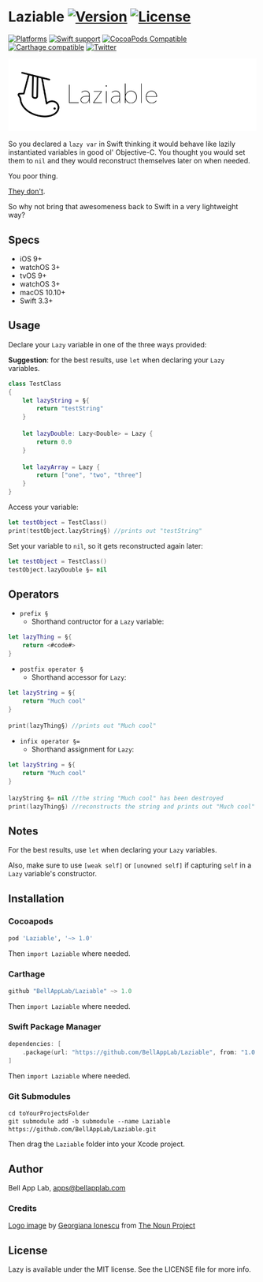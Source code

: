 # Laziable [![Version](https://img.shields.io/badge/Version-1.0.1-black.svg?style=flat)](#installation) [![License](https://img.shields.io/cocoapods/l/Laziable.svg?style=flat)](#license)

[![Platforms](https://img.shields.io/badge/Platforms-iOS|watchOS|tvOS|macOS|watchOS-brightgreen.svg?style=flat)](#installation)
[![Swift support](https://img.shields.io/badge/Swift-3.3%20%7C%204.1%20%7C%204.2-red.svg?style=flat)](#swift-versions-support)
[![CocoaPods Compatible](https://img.shields.io/cocoapods/v/Laziable.svg?style=flat&label=CocoaPods)](https://cocoapods.org/pods/Laziable)
[![Carthage compatible](https://img.shields.io/badge/Carthage-compatible-4BC51D.svg?style=flat)](https://github.com/Carthage/Carthage)
[![Twitter](https://img.shields.io/badge/Twitter-@BellAppLab-blue.svg?style=flat)](http://twitter.com/BellAppLab)

![Laziable](./Images/laziable.png)

So you declared a `lazy var` in Swift thinking it would behave like lazily instantiated variables in good ol' Objective-C. You thought you would set them to `nil` and they would reconstruct themselves later on when needed.

You poor thing.

[They don't](https://stackoverflow.com/a/40847994).

So why not bring that awesomeness back to Swift in a very lightweight way?

## Specs

* iOS 9+
* watchOS 3+
* tvOS 9+
* watchOS 3+
* macOS 10.10+
* Swift 3.3+

## Usage

Declare your `Lazy` variable in one of the three ways provided:

**Suggestion**: for the best results, use `let` when declaring your `Lazy` variables.

```swift
class TestClass
{
    let lazyString = §{
        return "testString"
    }

    let lazyDouble: Lazy<Double> = Lazy {
        return 0.0
    }

    let lazyArray = Lazy {
        return ["one", "two", "three"]
    }
}
```

Access your variable:

```swift
let testObject = TestClass()
print(testObject.lazyString§) //prints out "testString"
```

Set your variable to `nil`, so it gets reconstructed again later:

```swift
let testObject = TestClass()
testObject.lazyDouble §= nil
```

## Operators

* `prefix §`
  * Shorthand contructor for a `Lazy` variable:
  
```swift
let lazyThing = §{
    return <#code#>
}
```

* `postfix operator §`
  * Shorthand accessor for `Lazy`:
  
```swift
let lazyString = §{
    return "Much cool"
}

print(lazyThing§) //prints out "Much cool"
```

* `infix operator §=`
  * Shorthand assignment for `Lazy`:

```swift
let lazyString = §{
    return "Much cool"
}

lazyString §= nil //the string "Much cool" has been destroyed
print(lazyThing§) //reconstructs the string and prints out "Much cool"
```

## Notes

For the best results, use `let` when declaring your `Lazy` variables.

Also, make sure to use `[weak self]` or `[unowned self]` if capturing `self` in a `Lazy` variable's constructor.

## Installation

### Cocoapods

```ruby
pod 'Laziable', '~> 1.0'
```

Then `import Laziable` where needed.

### Carthage

```swift
github "BellAppLab/Laziable" ~> 1.0
```

Then `import Laziable` where needed.

### Swift Package Manager

```swift
dependencies: [
    .package(url: "https://github.com/BellAppLab/Laziable", from: "1.0.0")
]
```

Then `import Laziable` where needed.

### Git Submodules

```
cd toYourProjectsFolder
git submodule add -b submodule --name Laziable https://github.com/BellAppLab/Laziable.git
```

Then drag the `Laziable` folder into your Xcode project.

## Author

Bell App Lab, apps@bellapplab.com

### Credits

[Logo image](https://thenounproject.com/search/?q=lazy&i=1604294#) by [Georgiana Ionescu](https://thenounproject.com/georgiana.ionescu) from [The Noun Project](https://thenounproject.com/)

## License

Lazy is available under the MIT license. See the LICENSE file for more info.

